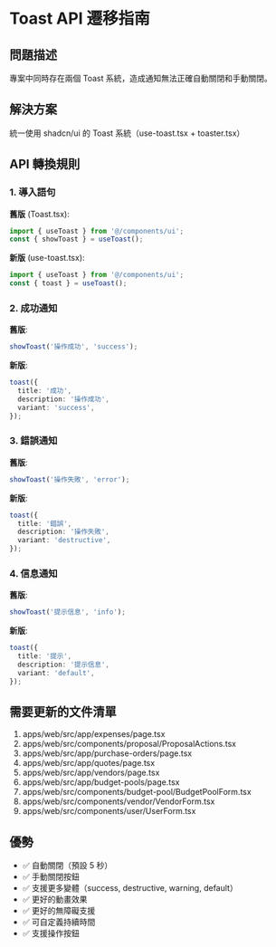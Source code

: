 # Toast API 遷移指南

## 問題描述
專案中同時存在兩個 Toast 系統，造成通知無法正確自動關閉和手動關閉。

## 解決方案
統一使用 shadcn/ui 的 Toast 系統（use-toast.tsx + toaster.tsx）

## API 轉換規則

### 1. 導入語句
**舊版** (Toast.tsx):
```typescript
import { useToast } from '@/components/ui';
const { showToast } = useToast();
```

**新版** (use-toast.tsx):
```typescript
import { useToast } from '@/components/ui';
const { toast } = useToast();
```

### 2. 成功通知
**舊版**:
```typescript
showToast('操作成功', 'success');
```

**新版**:
```typescript
toast({
  title: '成功',
  description: '操作成功',
  variant: 'success',
});
```

### 3. 錯誤通知
**舊版**:
```typescript
showToast('操作失敗', 'error');
```

**新版**:
```typescript
toast({
  title: '錯誤',
  description: '操作失敗',
  variant: 'destructive',
});
```

### 4. 信息通知
**舊版**:
```typescript
showToast('提示信息', 'info');
```

**新版**:
```typescript
toast({
  title: '提示',
  description: '提示信息',
  variant: 'default',
});
```

## 需要更新的文件清單
1. apps/web/src/app/expenses/page.tsx
2. apps/web/src/components/proposal/ProposalActions.tsx
3. apps/web/src/app/purchase-orders/page.tsx
4. apps/web/src/app/quotes/page.tsx
5. apps/web/src/app/vendors/page.tsx
6. apps/web/src/app/budget-pools/page.tsx
7. apps/web/src/components/budget-pool/BudgetPoolForm.tsx
8. apps/web/src/components/vendor/VendorForm.tsx
9. apps/web/src/components/user/UserForm.tsx

## 優勢
- ✅ 自動關閉（預設 5 秒）
- ✅ 手動關閉按鈕
- ✅ 支援更多變體（success, destructive, warning, default）
- ✅ 更好的動畫效果
- ✅ 更好的無障礙支援
- ✅ 可自定義持續時間
- ✅ 支援操作按鈕
